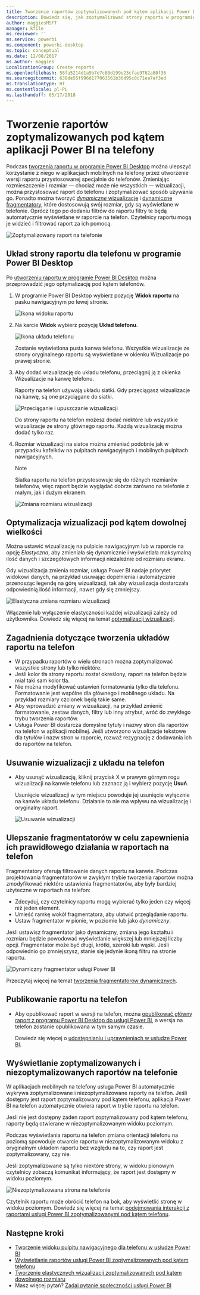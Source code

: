 ```yaml
---
title: Tworzenie raportów zoptymalizowanych pod kątem aplikacji Power BI na telefony
description: Dowiedz się, jak zoptymalizować strony raportu w programie Power BI Desktop dla aplikacji Power BI na telefony.
author: maggiesMSFT
manager: kfile
ms.reviewer: ''
ms.service: powerbi
ms.component: powerbi-desktop
ms.topic: conceptual
ms.date: 12/08/2017
ms.author: maggies
LocalizationGroup: Create reports
ms.openlocfilehash: 58fa5214d1a5b7e7c80d199e23cfae9762a80f36
ms.sourcegitcommit: 638de55f996d177063561b36d95c8c71ea7af3ed
ms.translationtype: HT
ms.contentlocale: pl-PL
ms.lasthandoff: 05/17/2018
---
```

# <a name="create-reports-optimized-for-the-power-bi-phone-apps"></a>Tworzenie raportów zoptymalizowanych pod kątem aplikacji Power BI na telefony
Podczas [tworzenia raportu w programie Power BI Desktop](desktop-report-view.md) można ulepszyć korzystanie z niego w aplikacjach mobilnych na telefony przez utworzenie wersji raportu przystosowanej specjalnie do telefonów. Zmieniając rozmieszczenie i rozmiar — chociaż może nie wszystkich — wizualizacji, można przystosować raport do telefonu i zoptymalizować sposób używania go. Ponadto można tworzyć [*dynamiczne* wizualizacje](#optimize-a-visual-for-any-size) i [dynamiczne fragmentatory](#enhance-slicers-to-to-work-well-in-phone-reports), które dostosowują swój rozmiar, gdy są wyświetlane w telefonie. Oprócz tego po dodaniu filtrów do raportu filtry te będą automatycznie wyświetlane w raporcie na telefon. Czytelnicy raportu mogą je widzieć i filtrować raport za ich pomocą.

![Zoptymalizowany raport na telefonie](media/desktop-create-phone-report/07-power-bi-phone-report-portrait.png)

## <a name="lay-out-a-report-page-for-the-phone-in-power-bi-desktop"></a>Układ strony raportu dla telefonu w programie Power BI Desktop
Po [utworzeniu raportu w programie Power BI Desktop](desktop-report-view.md) można przeprowadzić jego optymalizację pod kątem telefonów.

1. W programie Power BI Desktop wybierz pozycję **Widok raportu** na pasku nawigacyjnym po lewej stronie.
   
    ![Ikona widoku raportu](media/desktop-create-phone-report/pbi_reportviewinpbidesigner_changeview.png)
2. Na karcie **Widok** wybierz pozycję **Układ telefonu**.  
   
    ![Ikona układu telefonu](media/desktop-create-phone-report/power-bi-phone-layout-icon.png)
   
    Zostanie wyświetlona pusta kanwa telefonu. Wszystkie wizualizacje ze strony oryginalnego raportu są wyświetlane w okienku Wizualizacje po prawej stronie.
3. Aby dodać wizualizację do układu telefonu, przeciągnij ją z okienka Wizualizacje na kanwę telefonu.
   
    Raporty na telefon używają układu siatki. Gdy przeciągasz wizualizacje na kanwę, są one przyciągane do siatki.
   
    ![Przeciąganie i upuszczanie wizualizacji](media/desktop-create-phone-report/02_dragging_and_droping_a_vis.gif)
   
    Do strony raportu na telefon możesz dodać niektóre lub wszystkie wizualizacje ze strony głównego raportu. Każdą wizualizację można dodać tylko raz.
4. Rozmiar wizualizacji na siatce można zmieniać podobnie jak w przypadku kafelków na pulpitach nawigacyjnych i mobilnych pulpitach nawigacyjnych.
   
   > [!NOTE]
   > Siatka raportu na telefon przystosowuje się do różnych rozmiarów telefonów, więc raport będzie wyglądać dobrze zarówno na telefonie z małym, jak i dużym ekranem.
   > 
   > 
   
   ![Zmiana rozmiaru wizualizacji](media/desktop-create-phone-report/03_resizing_a_viz_to_grid.gif)

## <a name="optimize-a-visual-for-any-size"></a>Optymalizacja wizualizacji pod kątem dowolnej wielkości
Można ustawić wizualizację na pulpicie nawigacyjnym lub w raporcie na opcję *Elastyczna*, aby zmieniała się dynamicznie i wyświetlała maksymalną ilość danych i szczegółowych informacji niezależnie od rozmiaru ekranu. 

Gdy wizualizacja zmienia rozmiar, usługa Power BI nadaje priorytet widokowi danych, na przykład usuwając dopełnienia i automatycznie przenosząc legendę na górę wizualizacji, tak aby wizualizacja dostarczała odpowiednią ilość informacji, nawet gdy się zmniejszy.

![Elastyczna zmiana rozmiaru wizualizacji](media/desktop-create-phone-report/power-bi-responsive-visual.gif)

Włączenie lub wyłączenie elastyczności każdej wizualizacji zależy od użytkownika. Dowiedz się więcej na temat [optymalizacji wizualizacji](desktop-create-responsive-visuals.md).

## <a name="considerations-when-creating-phone-report-layouts"></a>Zagadnienia dotyczące tworzenia układów raportu na telefon
* W przypadku raportów o wielu stronach można zoptymalizować wszystkie strony lub tylko niektóre. 
* Jeśli kolor tła strony raportu został określony, raport na telefon będzie miał taki sam kolor tła.
* Nie można modyfikować ustawień formatowania tylko dla telefonu. Formatowanie jest wspólne dla głównego i mobilnego układu. Na przykład rozmiary czcionek będą takie same.
* Aby wprowadzić zmiany w wizualizacji, na przykład zmienić formatowanie, zestaw danych, filtry lub inny atrybut, wróć do zwykłego trybu tworzenia raportów.
* Usługa Power BI dostarcza domyślne tytuły i nazwy stron dla raportów na telefon w aplikacji mobilnej. Jeśli utworzono wizualizacje tekstowe dla tytułów i nazw stron w raporcie, rozważ rezygnację z dodawania ich do raportów na telefon.     

## <a name="remove-a-visual-from-the-phone-layout"></a>Usuwanie wizualizacji z układu na telefon
* Aby usunąć wizualizację, kliknij przycisk X w prawym górnym rogu wizualizacji na kanwie telefonu lub zaznacz ją i wybierz pozycję **Usuń**.
  
   Usunięcie wizualizacji w tym miejscu powoduje jej usunięcie wyłącznie na kanwie układu telefonu. Działanie to nie ma wpływu na wizualizację i oryginalny raport.
  
   ![Usuwanie wizualizacji](media/desktop-create-phone-report/05_removing_a_vis.gif)

## <a name="enhance-slicers-to-to-work-well-in-phone-reports"></a>Ulepszanie fragmentatorów w celu zapewnienia ich prawidłowego działania w raportach na telefon
Fragmentatory oferują filtrowanie danych raportu na kanwie. Podczas projektowania fragmentatorów w zwykłym trybie tworzenia raportów można zmodyfikować niektóre ustawienia fragmentatorów, aby były bardziej użyteczne w raportach na telefon:

* Zdecyduj, czy czytelnicy raportu mogą wybierać tylko jeden czy więcej niż jeden element.
* Umieść ramkę wokół fragmentatora, aby ułatwić przeglądanie raportu.
* Ustaw fragmentator w pionie, w poziomie lub jako *dynamiczny*. 

Jeśli ustawisz fragmentator jako dynamiczny, zmiana jego kształtu i rozmiaru będzie powodować wyświetlanie większej lub mniejszej liczby opcji. Fragmentator może być długi, krótki, szeroki lub wąski. Jeśli odpowiednio go zmniejszysz, stanie się jedynie ikoną filtru na stronie raportu. 

![Dynamiczny fragmentator usługi Power BI](media/desktop-create-phone-report/power-bi-slicer-2-rows.png)

Przeczytaj więcej na temat [tworzenia fragmentatorów dynamicznych](power-bi-slicer-filter-responsive.md).

## <a name="publish-a-phone-report"></a>Publikowanie raportu na telefon
* Aby opublikować raport w wersji na telefon, można [opublikować główny raport z programu Power BI Desktop do usługi Power BI](desktop-upload-desktop-files.md), a wersja na telefon zostanie opublikowana w tym samym czasie.
  
    Dowiedz się więcej o [udostępnianiu i uprawnieniach w usłudze Power BI](service-how-to-collaborate-distribute-dashboards-reports.md).

## <a name="view-optimized-and-unoptimized-reports-on-a-phone"></a>Wyświetlanie zoptymalizowanych i niezoptymalizowanych raportów na telefonie
W aplikacjach mobilnych na telefony usługa Power BI automatycznie wykrywa zoptymalizowane i niezoptymalizowane raporty na telefon. Jeśli dostępny jest raport zoptymalizowany pod kątem telefonu, aplikacja Power BI na telefon automatycznie otwiera raport w trybie raportu na telefon.

Jeśli nie jest dostępny żaden raport zoptymalizowany pod kątem telefonu, raporty będą otwierane w niezoptymalizowanym widoku poziomym.  

Podczas wyświetlania raportu na telefon zmiana orientacji telefonu na poziomą spowoduje otwarcie raportu w niezoptymalizowanym widoku z oryginalnym układem raportu bez względu na to, czy raport jest zoptymalizowany, czy nie.

Jeśli zoptymalizowane są tylko niektóre strony, w widoku pionowym czytelnicy zobaczą komunikat informujący, że raport jest dostępny w widoku poziomym.

![Niezoptymalizowana strona na telefonie](media/desktop-create-phone-report/06-power-bi-phone-report-page-not-optimized.png)

Czytelnik raportu może obrócić telefon na bok, aby wyświetlić stronę w widoku poziomym. Dowiedz się więcej na temat [podejmowania interakcji z raportami usługi Power BI zoptymalizowanymi pod kątem telefonu](mobile-apps-view-phone-report.md).

## <a name="next-steps"></a>Następne kroki
* [Tworzenie widoku pulpitu nawigacyjnego dla telefonu w usłudze Power BI](service-create-dashboard-mobile-phone-view.md)
* [Wyświetlanie raportów usługi Power BI zoptymalizowanych pod kątem telefonu](mobile-apps-view-phone-report.md)
* [Tworzenie elastycznych wizualizacji zoptymalizowanych pod kątem dowolnego rozmiaru](desktop-create-responsive-visuals.md)
* Masz więcej pytań? [Zadaj pytanie społeczności usługi Power BI](http://community.powerbi.com/)

